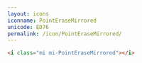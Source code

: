 ```yaml
---
layout: icons
iconname: PointEraseMirrored
unicode: ED76
permalink: /icon/PointEraseMirrored/
---
```


``` html
<i class="mi mi-PointEraseMirrored"></i>
```
